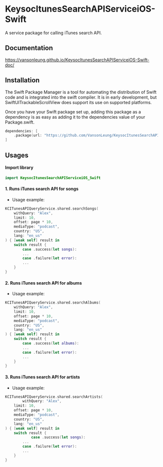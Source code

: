 # KeysocItunesSearchAPIServiceiOS-Swift

A service package for calling iTunes search API.

## Documentation

https://vansonleung.github.io/KeysocItunesSearchAPIServiceiOS-Swift-doc/


## Installation

The Swift Package Manager is a tool for automating the distribution of Swift code and is integrated into the swift compiler. It is in early development, but SwiftUITrackableScrollView does support its use on supported platforms.

Once you have your Swift package set up, adding this package as a dependency is as easy as adding it to the dependencies value of your Package.swift.


```swift
dependencies: [
    .package(url: "https://github.com/VansonLeung/KeysocItunesSearchAPIServiceiOS-Swift.git")
]
```

## Usages

#### Import library

```swift
import KeysocItunesSearchAPIServiceiOS_Swift
```

#### 1. Runs iTunes search API for songs

- Usage example:

```swift
KCITunesAPIQueryService.shared.searchSongs(
    withQuery: "Alex",
    limit: 10,
    offset: page * 10,
    mediaType: "podcast",
    country: "US",
    lang: "en_us"
) { [weak self] result in
    switch result {
        case .success(let songs):
        ...
        case .failure(let error):
        ...
    }
}
```

#### 2. Runs iTunes search API for albums

- Usage example:

```swift
KCITunesAPIQueryService.shared.searchAlbums(
    withQuery: "Alex",
    limit: 10,
    offset: page * 10,
    mediaType: "podcast",
    country: "US",
    lang: "en_us"
) { [weak self] result in
    switch result {
        case .success(let albums):
        ...
        case .failure(let error):
        ...
    }
}
```

#### 3. Runs iTunes search API for artists

- Usage example:

```swift
KCITunesAPIQueryService.shared.searchArtists(
        withQuery: "Alex",
    limit: 10,
    offset: page * 10,
    mediaType: "podcast",
    country: "US",
    lang: "en_us"
) { [weak self] result in
    switch result {
            case .success(let songs):
        ...
        case .failure(let error):
        ...
    }
}
```
